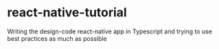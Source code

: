 # react-native-tutorial

Writing the design-code react-native app in Typescript and trying to use best practices as much as possible

